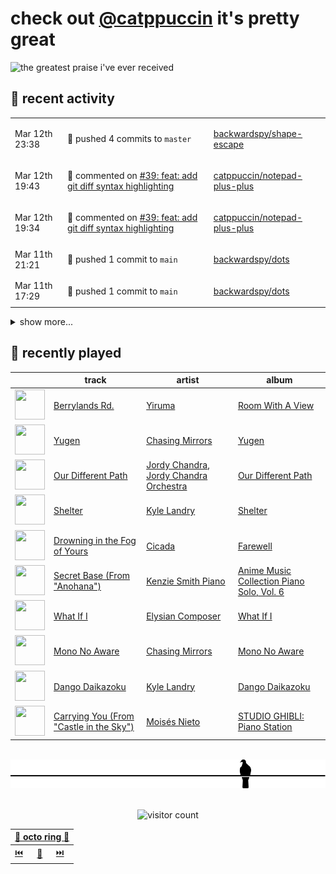 # check out [@catppuccin](https://github.com/catppuccin) it's pretty great

![the greatest praise i've ever received](https://github.com/user-attachments/assets/ad888e4f-7a22-4eac-85a7-744eacd8eb46)

## 📅 recent activity

<!-- SCRIPT:REPLACE:GITHUB -->
<table>
<tbody>
<tr>
<td><span title='2025-03-12T23:38:16+00:00'>Mar 12th 23:38</span></td>
<td>

🚢 pushed 4 commits to `master`

</td>
<td>

[backwardspy/shape-escape](https://github.com/backwardspy/shape-escape)

</td>
</tr>
<tr>
<td><span title='2025-03-12T19:43:13+00:00'>Mar 12th 19:43</span></td>
<td>

💬 commented on [#39: feat: add git diff syntax highlighting](https://github.com/catppuccin/notepad-plus-plus/pull/39)

</td>
<td>

[catppuccin/notepad-plus-plus](https://github.com/catppuccin/notepad-plus-plus)

</td>
</tr>
<tr>
<td><span title='2025-03-12T19:34:20+00:00'>Mar 12th 19:34</span></td>
<td>

💬 commented on [#39: feat: add git diff syntax highlighting](https://github.com/catppuccin/notepad-plus-plus/pull/39)

</td>
<td>

[catppuccin/notepad-plus-plus](https://github.com/catppuccin/notepad-plus-plus)

</td>
</tr>
<tr>
<td><span title='2025-03-11T21:21:01+00:00'>Mar 11th 21:21</span></td>
<td>

🚢 pushed 1 commit to `main`

</td>
<td>

[backwardspy/dots](https://github.com/backwardspy/dots)

</td>
</tr>
<tr>
<td><span title='2025-03-11T17:29:55+00:00'>Mar 11th 17:29</span></td>
<td>

🚢 pushed 1 commit to `main`

</td>
<td>

[backwardspy/dots](https://github.com/backwardspy/dots)

</td>
</tr>
</tbody>
</table>

<details>
<summary>show more...</summary>
<table>
<tbody>
<tr>
<td><span title='2025-03-09T22:10:51+00:00'>Mar 9th 22:10</span></td>
<td>

💬 commented on [#2706: nano](https://github.com/catppuccin/catppuccin/issues/2706)

</td>
<td>

[catppuccin/catppuccin](https://github.com/catppuccin/catppuccin)

</td>
</tr>
<tr>
<td><span title='2025-03-09T21:50:44+00:00'>Mar 9th 21:50</span></td>
<td>

💬 commented on [#2706: nano](https://github.com/catppuccin/catppuccin/issues/2706)

</td>
<td>

[catppuccin/catppuccin](https://github.com/catppuccin/catppuccin)

</td>
</tr>
<tr>
<td><span title='2025-03-09T20:51:07+00:00'>Mar 9th 20:51</span></td>
<td>

💬 commented on [#615: `fill` can overflow the call stack and crash the app](https://github.com/kitao/pyxel/issues/615)

</td>
<td>

[kitao/pyxel](https://github.com/kitao/pyxel)

</td>
</tr>
<tr>
<td><span title='2025-03-09T20:51:06+00:00'>Mar 9th 20:51</span></td>
<td>

✅ closed [#615: `fill` can overflow the call stack and crash the app](https://github.com/kitao/pyxel/issues/615)

</td>
<td>

[kitao/pyxel](https://github.com/kitao/pyxel)

</td>
</tr>
<tr>
<td><span title='2025-03-09T17:55:37+00:00'>Mar 9th 17:55</span></td>
<td>

💬 commented on [#483: Confusing highlighted selection](https://github.com/catppuccin/vscode/issues/483)

</td>
<td>

[catppuccin/vscode](https://github.com/catppuccin/vscode)

</td>
</tr>
<tr>
<td><span title='2025-03-09T17:55:37+00:00'>Mar 9th 17:55</span></td>
<td>

✅ closed [#483: Confusing highlighted selection](https://github.com/catppuccin/vscode/issues/483)

</td>
<td>

[catppuccin/vscode](https://github.com/catppuccin/vscode)

</td>
</tr>
<tr>
<td><span title='2025-03-06T21:47:45+00:00'>Mar 6th 21:47</span></td>
<td>

💬 commented on [#614: fix: stack overflow in `fill`](https://github.com/kitao/pyxel/pull/614)

</td>
<td>

[kitao/pyxel](https://github.com/kitao/pyxel)

</td>
</tr>
<tr>
<td><span title='2025-03-06T21:47:06+00:00'>Mar 6th 21:47</span></td>
<td>

📢 opened [#615: `fill` can overflow the call stack and crash the app](https://github.com/kitao/pyxel/issues/615)

</td>
<td>

[kitao/pyxel](https://github.com/kitao/pyxel)

</td>
</tr>
<tr>
<td><span title='2025-03-06T21:46:25+00:00'>Mar 6th 21:46</span></td>
<td>

💬 commented on [#614: fix: stack overflow in `fill`](https://github.com/kitao/pyxel/pull/614)

</td>
<td>

[kitao/pyxel](https://github.com/kitao/pyxel)

</td>
</tr>
<tr>
<td><span title='2025-03-06T21:42:49+00:00'>Mar 6th 21:42</span></td>
<td>

🚀 opened [#614: Fix/fill stack overflow](https://github.com/kitao/pyxel/pull/614)

</td>
<td>

[kitao/pyxel](https://github.com/kitao/pyxel)

</td>
</tr>
<tr>
<td><span title='2025-03-06T21:42:00+00:00'>Mar 6th 21:42</span></td>
<td>

🚢 pushed 2 commits to `fix/fill-stack-overflow`

</td>
<td>

[backwardspy/pyxel](https://github.com/backwardspy/pyxel)

</td>
</tr>
<tr>
<td><span title='2025-03-06T21:40:03+00:00'>Mar 6th 21:40</span></td>
<td>

🚢 pushed 2 commits to `fix/fill-stack-overflow`

</td>
<td>

[backwardspy/pyxel](https://github.com/backwardspy/pyxel)

</td>
</tr>
<tr>
<td><span title='2025-03-06T21:36:01+00:00'>Mar 6th 21:36</span></td>
<td>

🚢 pushed 1 commit to `fix/fill-stack-overflow`

</td>
<td>

[backwardspy/pyxel](https://github.com/backwardspy/pyxel)

</td>
</tr>
<tr>
<td><span title='2025-03-04T22:48:17+00:00'>Mar 4th 22:48</span></td>
<td>

⭐ starred a repository

</td>
<td>

[GarrettGunnell/Acerola-Compute](https://github.com/GarrettGunnell/Acerola-Compute)

</td>
</tr>
<tr>
<td><span title='2025-03-03T22:43:49+00:00'>Mar 3rd 22:43</span></td>
<td>

🎉 closed [#107: feat: auto-sync upstream palettes](https://github.com/catppuccin/python/pull/107)

</td>
<td>

[catppuccin/python](https://github.com/catppuccin/python)

</td>
</tr>
<tr>
<td><span title='2025-03-03T22:43:50+00:00'>Mar 3rd 22:43</span></td>
<td>

🚢 pushed 1 commit to `main`

</td>
<td>

[catppuccin/python](https://github.com/catppuccin/python)

</td>
</tr>
</tbody>
</table>
</details>
<!-- SCRIPT:REPLACE:GITHUB -->

## 🎵 recently played

<!-- SCRIPT:REPLACE:SPOTIFY -->
| | track | artist | album |
| - | - | - | - |
| <img src="https://i.scdn.co/image/ab67616d000048513b0fc2655456661e8ebdb759" width="48" height="48"> | [Berrylands Rd.](https://open.spotify.com/track/769FKNYCb8aXyg5bYVAE7u) | [Yiruma](https://open.spotify.com/artist/0fauHpmSHwodVYIjTqOGHz) | [Room With A View](https://open.spotify.com/track/769FKNYCb8aXyg5bYVAE7u) |
| <img src="https://i.scdn.co/image/ab67616d00004851648fe5a4acf288f50a77302f" width="48" height="48"> | [Yugen](https://open.spotify.com/track/1m8HLi5s7sAHJ6k8jGbx0X) | [Chasing Mirrors](https://open.spotify.com/artist/5rZuQbaBUI6qi8sB8tBcge) | [Yugen](https://open.spotify.com/track/1m8HLi5s7sAHJ6k8jGbx0X) |
| <img src="https://i.scdn.co/image/ab67616d000048511d0f4b3d83d5d9d86047e62e" width="48" height="48"> | [Our Different Path](https://open.spotify.com/track/19jfHCIIpr896sGZUQ8e4e) | [Jordy Chandra](https://open.spotify.com/artist/28VbaiiRmV4vk9O5ykVvCh), [Jordy Chandra Orchestra](https://open.spotify.com/artist/6GIie3fBA4zReOkm3gMwiQ) | [Our Different Path](https://open.spotify.com/track/19jfHCIIpr896sGZUQ8e4e) |
| <img src="https://i.scdn.co/image/ab67616d00004851822bf894408afd53cd064b1a" width="48" height="48"> | [Shelter](https://open.spotify.com/track/0L4GrbOpZzAJUHtjaro9bA) | [Kyle Landry](https://open.spotify.com/artist/0HSGaSAaBPZJq4lisoWA59) | [Shelter](https://open.spotify.com/track/0L4GrbOpZzAJUHtjaro9bA) |
| <img src="https://i.scdn.co/image/ab67616d00004851289bb316e5157e35a6685bf5" width="48" height="48"> | [Drowning in the Fog of Yours](https://open.spotify.com/track/4AWAYYWTTJuO3vw1ZLuK5t) | [Cicada](https://open.spotify.com/artist/5Od6qTN5QeUH6CyXaaZusC) | [Farewell](https://open.spotify.com/track/4AWAYYWTTJuO3vw1ZLuK5t) |
| <img src="https://i.scdn.co/image/ab67616d00004851be028aac0c8138f3126b5582" width="48" height="48"> | [Secret Base (From "Anohana")](https://open.spotify.com/track/4Z1lsH5F6JMfJI1Hgy4eEP) | [Kenzie Smith Piano](https://open.spotify.com/artist/3UX79kbvgAEhCSbA8HVv7W) | [Anime Music Collection Piano Solo, Vol. 6](https://open.spotify.com/track/4Z1lsH5F6JMfJI1Hgy4eEP) |
| <img src="https://i.scdn.co/image/ab67616d000048513e1a0502e9f09f93cf8e3bd9" width="48" height="48"> | [What If I](https://open.spotify.com/track/2UY9H0RareczQCGQzdDX16) | [Elysian Composer](https://open.spotify.com/artist/393wb6uLEZ4yGJNGX0KjLc) | [What If I](https://open.spotify.com/track/2UY9H0RareczQCGQzdDX16) |
| <img src="https://i.scdn.co/image/ab67616d000048514aae02f5b8f6c0f4ebe790f1" width="48" height="48"> | [Mono No Aware](https://open.spotify.com/track/7GV8fHmeNmaK06JliVmowD) | [Chasing Mirrors](https://open.spotify.com/artist/5rZuQbaBUI6qi8sB8tBcge) | [Mono No Aware](https://open.spotify.com/track/7GV8fHmeNmaK06JliVmowD) |
| <img src="https://i.scdn.co/image/ab67616d000048519f3a81ed2a08dd7b7ca070bf" width="48" height="48"> | [Dango Daikazoku](https://open.spotify.com/track/6mCw4kjyxrLrmQE6qPrnah) | [Kyle Landry](https://open.spotify.com/artist/0HSGaSAaBPZJq4lisoWA59) | [Dango Daikazoku](https://open.spotify.com/track/6mCw4kjyxrLrmQE6qPrnah) |
| <img src="https://i.scdn.co/image/ab67616d00004851ec8530b8c213ddd920c820ec" width="48" height="48"> | [Carrying You (From "Castle in the Sky")](https://open.spotify.com/track/5WkEL0E96OhPozcHE6oRLp) | [Moisés Nieto](https://open.spotify.com/artist/6i5jeqNyrzyfDwIiAfNdyF) | [STUDIO GHIBLI: Piano Station](https://open.spotify.com/track/5WkEL0E96OhPozcHE6oRLp) |

<!-- SCRIPT:REPLACE:SPOTIFY -->

<br>

<div align="center">

<picture>
    <source media="(prefers-color-scheme: light)" srcset="assets/pigeon-light.svg">
    <source media="(prefers-color-scheme: dark)" srcset="assets/pigeon-dark.svg">
    <img alt="pigeon sitting on a wire" src="assets/pigeon-light.svg">
</picture>

<br>
<br>

![visitor count](https://profile-counter.glitch.me/backwardspy/count.svg)

<table>
    <thead>
        <th colspan="3"><a href="https://octo-ring.com">🐙 octo ring 🐙</a></th>
    </thead>
    <tbody>
        <td><a href="https://octo-ring.com/p/backwardspy/prev">⏮️</a></td>
        <td><a href="https://octo-ring.com/p/backwardspy/random">🔀</a></td>
        <td><a href="https://octo-ring.com/p/backwardspy/next">⏭️</a></td>
    </tbody>
</table>

</div>
